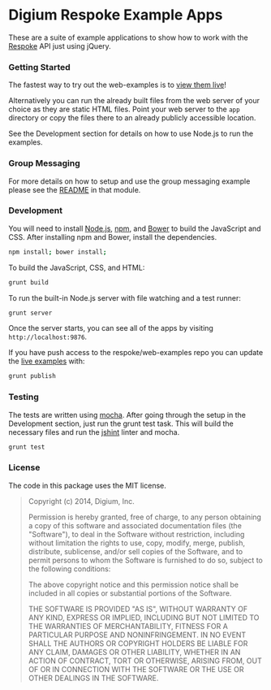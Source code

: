 # Digium Respoke Example Apps

These are a suite of example applications to show how to work with the
[Respoke](https://docs.respoke.io/) API just using jQuery.


### Getting Started

The fastest way to try out the web-examples is to [view them live][examples]!

[examples]: https://respoke.github.com/web-examples "view examples"

Alternatively you can run the already built files from the web server of your
choice as they are static HTML files. Point your web server to the `app`
directory or copy the files there to an already publicly accessible location.

See the Development section for details on how to use Node.js to run the
examples.

### Group Messaging

For more details on how to setup and use the group messaging example please see
the [README](app/modules/group-messaging/README.md) in that module.

### Development

You will need to install [Node.js](http://nodejs.org),
[npm](https://www.npmjs.org), and [Bower](http://bower.io) to build the
JavaScript and CSS. After installing npm and Bower, install the dependencies.

```bash
npm install; bower install;
```

To build the JavaScript, CSS, and HTML:

```bash
grunt build
```

To run the built-in Node.js server with file watching and a test runner:

```bash
grunt server
```

Once the server starts, you can see all of the apps by visiting
`http://localhost:9876`.

If you have push access to the respoke/web-examples repo you can update the
[live examples][examples] with:

```bash
grunt publish
```

### Testing

The tests are written using [mocha](http://mochajs.org). After going through the
setup in the Development section, just run the grunt test task. This will build
the necessary files and run the [jshint](http://jshint.com/docs/) linter and mocha.

```bash
grunt test
```

### License

The code in this package uses the MIT license.

> Copyright (c) 2014, Digium, Inc.
>
> Permission is hereby granted, free of charge, to any person obtaining a copy
> of this software and associated documentation files (the "Software"), to deal
> in the Software without restriction, including without limitation the rights
> to use, copy, modify, merge, publish, distribute, sublicense, and/or sell
> copies of the Software, and to permit persons to whom the Software is
> furnished to do so, subject to the following conditions:
>
> The above copyright notice and this permission notice shall be included in
> all copies or substantial portions of the Software.
>
> THE SOFTWARE IS PROVIDED "AS IS", WITHOUT WARRANTY OF ANY KIND, EXPRESS OR
> IMPLIED, INCLUDING BUT NOT LIMITED TO THE WARRANTIES OF MERCHANTABILITY,
> FITNESS FOR A PARTICULAR PURPOSE AND NONINFRINGEMENT. IN NO EVENT SHALL THE
> AUTHORS OR COPYRIGHT HOLDERS BE LIABLE FOR ANY CLAIM, DAMAGES OR OTHER
> LIABILITY, WHETHER IN AN ACTION OF CONTRACT, TORT OR OTHERWISE, ARISING FROM,
> OUT OF OR IN CONNECTION WITH THE SOFTWARE OR THE USE OR OTHER DEALINGS IN
> THE SOFTWARE.
